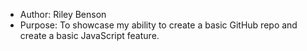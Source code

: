 * Author: Riley Benson
* Purpose: To showcase my ability to create a basic GitHub repo and create a basic JavaScript feature.